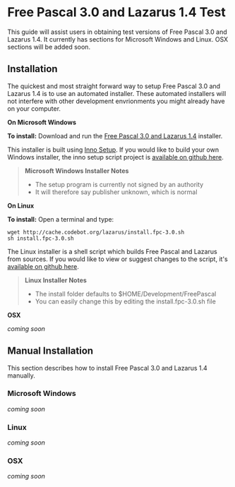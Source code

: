 # Free Pascal 3.0 and Lazarus 1.4 Test

This guide will assist users in obtaining test versions of Free Pascal 3.0 and Lazarus 1.4. It currently has sections for Microsoft Windows and Linux. OSX sections will be added soon.

## Installation

The quickest and most straight forward way to setup Free Pascal 3.0 and Lazarus 1.4 is to use an automated installer. These automated installers will not interfere with other development envrionments you might already have on your computer.

**On Microsoft Windows**

**__To install:__** Download and run the [Free Pascal 3.0 and Lazarus 1.4](http://cache.codebot.org/lazarus/setup.exe) installer.

This installer is built using [Inno Setup](http://www.jrsoftware.org/isinfo.php). If you would like to build your own Windows installer, the inno setup script project is [available on github here](https://github.com/sysrpl/Codebot.Setup/blob/master/windows/setup.iss).

> **Microsoft Windows Installer Notes**
> - The setup program is currently not signed by an authority
> - It will therefore say publisher unknown, which is normal

**On Linux**

**__To install:__** Open a terminal and type:

```
wget http://cache.codebot.org/lazarus/install.fpc-3.0.sh
sh install.fpc-3.0.sh
```

The Linux installer is a shell script which builds Free Pascal and Lazarus from sources. If you would like to view or suggest changes to the script, it's [available on github here](https://github.com/sysrpl/Codebot.Setup/blob/master/linux/install.fpc-3.0.sh).

> **Linux Installer Notes**
> - The install folder defaults to $HOME/Development/FreePascal
> - You can easily change this by editing the install.fpc-3.0.sh file

**OSX**

*coming soon*

## Manual Installation

This section describes how to install Free Pascal 3.0 and Lazarus 1.4 manually.

### Microsoft Windows

*coming soon*

### Linux

*coming soon*

### OSX

*coming soon*

